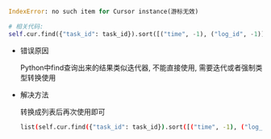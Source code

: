 ```Python
IndexError: no such item for Cursor instance(游标无效)
    
# 相关代码:
self.cur.find({"task_id": task_id}).sort([("time", -1), ("log_id", -1)]).limit(1)[0]
```

* 错误原因

  Python中find查询出来的结果类似迭代器, 不能直接使用, 需要迭代或者强制类型转换使用

* 解决方法

  转换成列表后再次使用即可

  ```bash
  list(self.cur.find({"task_id": task_id}).sort([("time", -1), ("log_id", -1)]).limit(1))[0]
  ```

  